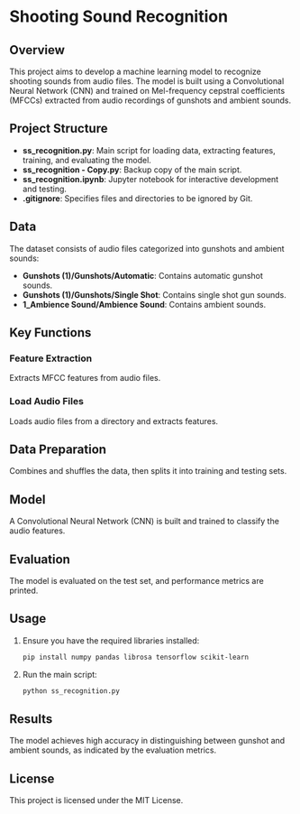 # Shooting Sound Recognition

## Overview
This project aims to develop a machine learning model to recognize shooting sounds from audio files. The model is built using a Convolutional Neural Network (CNN) and trained on Mel-frequency cepstral coefficients (MFCCs) extracted from audio recordings of gunshots and ambient sounds.

## Project Structure
- **ss_recognition.py**: Main script for loading data, extracting features, training, and evaluating the model.
- **ss_recognition - Copy.py**: Backup copy of the main script.
- **ss_recognition.ipynb**: Jupyter notebook for interactive development and testing.
- **.gitignore**: Specifies files and directories to be ignored by Git.

## Data
The dataset consists of audio files categorized into gunshots and ambient sounds:
- **Gunshots (1)/Gunshots/Automatic**: Contains automatic gunshot sounds.
- **Gunshots (1)/Gunshots/Single Shot**: Contains single shot gun sounds.
- **1_Ambience Sound/Ambience Sound**: Contains ambient sounds.

## Key Functions
### Feature Extraction
Extracts MFCC features from audio files.

### Load Audio Files
Loads audio files from a directory and extracts features.

## Data Preparation
Combines and shuffles the data, then splits it into training and testing sets.

## Model
A Convolutional Neural Network (CNN) is built and trained to classify the audio features.

## Evaluation
The model is evaluated on the test set, and performance metrics are printed.


## Usage
1. Ensure you have the required libraries installed:
    ```sh
    pip install numpy pandas librosa tensorflow scikit-learn
    ```
2. Run the main script:
    ```sh
    python ss_recognition.py
    ```

## Results
The model achieves high accuracy in distinguishing between gunshot and ambient sounds, as indicated by the evaluation metrics.

## License
This project is licensed under the MIT License.